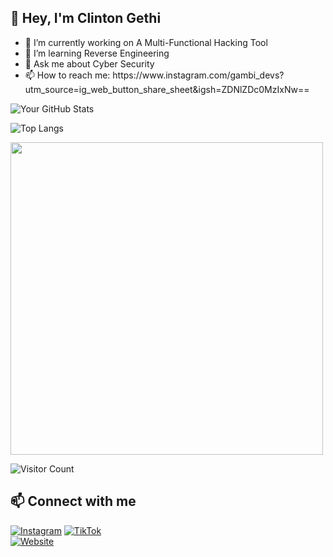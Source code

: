 ## 👋 Hey, I'm Clinton Gethi

- 🔭 I’m currently working on A Multi-Functional Hacking Tool
- 🌱 I’m learning Reverse Engineering
- 💬 Ask me about Cyber Security
- 📫 How to reach me: https\://www\.instagram.com/gambi\_devs?utm\_source=ig\_web\_button\_share\_sheet&igsh=ZDNlZDc0MzIxNw==

![Your GitHub Stats](https://github-readme-stats.vercel.app/api?username=Pixiepie-cyber&show_icons=true&theme=radical)


![Top Langs](https://github-readme-stats.vercel.app/api/top-langs/?username=Pixiepie-cyber&layout=compact)

<img src="https://media.giphy.com/media/yourgifsource/giphy.gif" width="500"/>

![Visitor Count](https://komarev.com/ghpvc/?username=Pixiepie-cyber&color=blue)

## 📫 Connect with me  
[![Instagram](https://img.shields.io/badge/Instagram-%231DA1F2.svg?&style=flat-square&logo=twitter&logoColor=white)]([https://twitter.com/yourusername](https://www.instagram.com/gambi_devs?utm_source=ig_web_button_share_sheet&igsh=ZDNlZDc0MzIxNw==))  
[![TikTok](https://img.shields.io/badge/Tiktok-%230077B5.svg?&style=flat-square&logo=linkedin&logoColor=white)](https://tiktok.com/@gambidevs)  
[![Website](https://img.shields.io/badge/Website-%2312100E.svg?&style=flat-square&logo=google-chrome&logoColor=white)]([https://yourwebsite.com](https://pixiepie-cyber.github.io/gambidevs/))  



